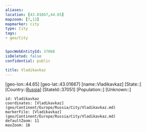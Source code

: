 ```yaml
---
aliases: 
location: [43.01667,44.65]
mapzoom: [7,12] 
mapmarker: city 
type: City
tags:
- geo/City


SpocWebEntityId: 37068
isDeleted: false
confidential: public

title: Vladikavkaz
---
```

[geo-lon::44.65]
[geo-lat::43.01667]
[name::Vladikavkaz]
[State::]
[Country::[Russia](geo/Continent/Europe/Russia.md)]
[StateId::37051]
[Population::]
[Unknown::]


```leaflet
id: Vladikavkaz
coordinates: [Vladikavkaz](geo/Continent/Europe/Russia/City/Vladikavkaz.md)
markerFile: [Vladikavkaz](geo/Continent/Europe/Russia/City/Vladikavkaz.md)
defaultZoom: 11 
maxZoom: 18
```


